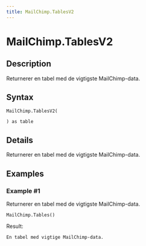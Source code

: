 ```yaml
---
title: MailChimp.TablesV2
---
```


# MailChimp.TablesV2


## Description

Returnerer en tabel med de vigtigste MailChimp-data.


## Syntax

```powerquery
MailChimp.TablesV2(

) as table
```


## Details

Returnerer en tabel med de vigtigste MailChimp-data.


## Examples

### Example #1 
Returnerer en tabel med de vigtigste MailChimp-data.
```powerquery
MailChimp.Tables()
```

Result: 
```powerquery
En tabel med vigtige MailChimp-data.
```



